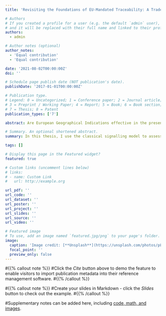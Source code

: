 ```yaml
---
title: 'Revisiting the Foundations of EU-Mandated Traceability: A Trademark Signalling Framework'

# Authors
# If you created a profile for a user (e.g. the default `admin` user), write the username (folder name) here
# and it will be replaced with their full name and linked to their profile.
authors:
  - admin

# Author notes (optional)
author_notes:
  - 'Equal contribution'
  - 'Equal contribution'

date: '2021-08-02T00:00:00Z'
doi: ''

# Schedule page publish date (NOT publication's date).
publishDate: '2017-01-01T00:00:00Z'

# Publication type.
# Legend: 0 = Uncategorized; 1 = Conference paper; 2 = Journal article;
# 3 = Preprint / Working Paper; 4 = Report; 5 = Book; 6 = Book section;
# 7 = Thesis; 8 = Patent
publication_types: ['7']

abstract: Are European Geographical Indications effective in the presence of a weak trademark mechanism and uneven application costs? I develop a multi-stage game of incomplete information to understand the impact of these forces on EU food quality standards. Under Decentralised Surveillance and pre-set charges, a social planner cannot reliably attribute trademarks to deserving producers and separate the market. While a Riley Outcome is unattainable, three equilibria survive the notion of sequential rationality. In showing that these outcomes are all suboptimal, I argue that EU regulators can improve the current application process by i) yearly reviewing the testing device and ii) replacing ex-ante with ex-post filing fees. Under its aegis, the WIPO could subsume both reformative proposals.

# Summary. An optional shortened abstract.
summary: In this thesis, I use the classical signalling model to assess the bureaucratic costs of GI application and registration.

tags: []

# Display this page in the Featured widget?
featured: true

# Custom links (uncomment lines below)
# links:
# - name: Custom Link
#   url: http://example.org

url_pdf: ''
url_code: ''
url_dataset: ''
url_poster: ''
url_project: ''
url_slides: ''
url_source: ''
url_video: ''

# Featured image
# To use, add an image named `featured.jpg/png` to your page's folder.
image:
  caption: 'Image credit: [**Unsplash**](https://unsplash.com/photos/pLCdAaMFLTE)'
  focal_point: ''
  preview_only: false
---
```


#{{% callout note %}}
#Click the _Cite_ button above to demo the feature to enable visitors to import publication metadata into their reference management software.
#{{% /callout %}}

#{{% callout note %}}
#Create your slides in Markdown - click the _Slides_ button to check out the example.
#{{% /callout %}}

#Supplementary notes can be added here, including [code, math, and images](https://wowchemy.com/docs/writing-markdown-latex/).
